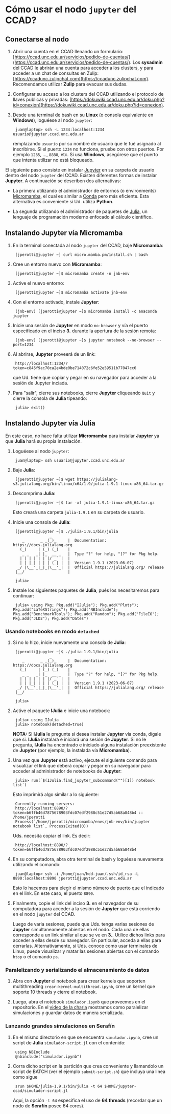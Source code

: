 # Cómo usar el nodo `jupyter` del CCAD?

## Conectarse al nodo

1. Abrir una cuenta en el CCAD llenando un formulario: [https://ccad.unc.edu.ar/servicios/pedido-de-cuentas/](https://ccad.unc.edu.ar/servicios/pedido-de-cuentas/). Los **sysadmin** del CCAD le abrirán una cuenta para acceder a los clusters, y para acceder a un chat de consultas en Zulip: [https://ccadunc.zulipchat.com](https://ccadunc.zulipchat.com). Recomendamos utilizar **Zulip** para evacuar sus dudas.

2. Configurar su acceso a los clusters del CCAD utilizando el protocolo de llaves publicas y privadas: [https://dokuwiki.ccad.unc.edu.ar/doku.php?id=conexion](https://dokuwiki.ccad.unc.edu.ar/doku.php?id=conexion).

3. Desde una terminal de bash en su **Linux** (o consola equivalente en **Windows**), loguéese al nodo `jupyter`:

        juan@laptop> ssh -L 1234:localhost:1234 usuario@jupyter.ccad.unc.edu.ar
        
    remplazando `usuario` por su nombre de usuario que le fué asignado al inscribirse. Si el puerto `1234` no funciona, pruebe con otros puertos. Por ejemplo `1235`, ..., `8888`, etc. Si usa **Windows**, asegúrese que el puerto que intenta utilizar no está bloqueado.

El siguiente paso consiste en instalar [Jupyter](https://jupyter.org/) en su carpeta de usuario dentro del nodo `jupyter` del CCAD. Existen diferentes formas de instalar **Jupyter**. A continuación se describen dos alternativas:

* La primera utilizando el administrador de entornos (o environments) [Micromamba](https://mamba.readthedocs.io/en/latest/index.html), el cual es similar a [Conda](https://docs.conda.io/en/latest/) pero más eficiente. Esta alternativa es conveniente si Ud. utiliza **Python**.

* La segunda utilizando el administrador de paquetes de [Julia](https://julialang.org/), un lenguaje de programación moderno enfocado al cálculo científico.
  
## Instalando Jupyter vía Micromamba
  
1. En la terminal conectada al nodo `jupyter` del CCAD, baje **Micromamba**:

        [jperotti@jupyter ~] curl micro.mamba.pm/install.sh | bash

2. Cree un entorno nuevo con **Micromamba**:

        [jperotti@jupyter ~]$ micromamba create -n jnb-env
        
3. Active el nuevo entorno:

        [jperotti@jupyter ~]$ micromamba activate jnb-env

4. Con el entorno activado, instale **Jupyter**:

        (jnb-env) [jperotti@jupyter ~]$ micromamba install -c anaconda jupyter      

5. Inicie una sesión de **Jupyter** en modo `no-browser` y vía el puerto especificado en el inciso **3.** durante la apertura de la sesión remota:

        (jnb-env) [jperotti@jupyter ~]$ jupyter notebook --no-browser --port=1234

6. Al abrirse, **Jupyter** proveerá de un link:

        http://localhost:1234/?token=c845f9ac70ca2e4bde0be714072c6fe52e59511b77047cc6
                           
    que Ud. tiene que copiar y pegar en su navegador para acceder a la sesión de Jupyter inciada.
    
6. Para "salir", cierre sus notebooks, cierre **Jupyter** cliqueando `Quit` y cierre la consola de **Julia** tipeando:

        julia> exit()   

## Instalando Jupyter vía Julia

En este caso, no hace falta utilizar **Micromamba** para instalar **Jupyter** ya que **Julia** hará su propia instalación.

1. Loguéese al nodo `jupyter`:

        juan@laptop> ssh usuario@jupyter.ccad.unc.edu.ar

2. Baje **Julia**:

        [jperotti@jupyter ~]$ wget https://julialang-s3.julialang.org/bin/linux/x64/1.9/julia-1.9.1-linux-x86_64.tar.gz

3. Descomprima **Julia**:

        [jperotti@jupyter ~]$ tar -xf julia-1.9.1-linux-x86_64.tar.gz
        
    Esto creará una carpeta `julia-1.9.1` en su carpeta de usuario.

4. Inicie una consola de **Julia**:

        [jperotti@jupyter ~]$ ./julia-1.9.1/bin/julia
                       _
           _       _ _(_)_     |  Documentation: https://docs.julialang.org
          (_)     | (_) (_)    |
           _ _   _| |_  __ _   |  Type "?" for help, "]?" for Pkg help.
          | | | | | | |/ _` |  |
          | | |_| | | | (_| |  |  Version 1.9.1 (2023-06-07)
         _/ |\__'_|_|_|\__'_|  |  Official https://julialang.org/ release
        |__/                   |

        julia>
        
5. Instale los siguientes paquetes de **Julia**, pués los necesitaremos para continuar:

        julia> using Pkg; Pkg.add("IJulia"); Pkg.add("Plots"); Pkg.add("LaTeXStrings"); Pkg.add("NBInclude"); Pkg.add("BenchmarkTools"); Pkg.add("Random"); Pkg.add("FileIO"); Pkg.add("JLD2"); Pkg.add("Dates")


### Usando notebooks en modo `detached`

1. Si no lo hizo, inicie nuevamente una consola de **Julia**:

        [jperotti@jupyter ~]$ ./julia-1.9.1/bin/julia
                       _
           _       _ _(_)_     |  Documentation: https://docs.julialang.org
          (_)     | (_) (_)    |
           _ _   _| |_  __ _   |  Type "?" for help, "]?" for Pkg help.
          | | | | | | |/ _` |  |
          | | |_| | | | (_| |  |  Version 1.9.1 (2023-06-07)
         _/ |\__'_|_|_|\__'_|  |  Official https://julialang.org/ release
        |__/                   |

        julia>

2. Active el paquete **IJulia** e inicie una notebook:

        julia> using IJulia
        julia> notebook(detached=true)
        
    **NOTA:** Si **IJulia** le pregunte si desea instalar **Jupyter** vía conda, dígale que si. **IJulia** instalará e iniciará una sesión de **Jupyter**. Si no le pregunta, **IJulia** ha encontrado e iniciado alguna instalación preexistente de **Jupyter** (por ejemplo, la instalada vía **Micromamba**).
        
3. Una vez que **Jupyter** está activo, ejecute el siguiente comando para visualizar el link que deberá copiar y pegar en su navegador para acceder al administrador de notebooks de **Jupyter**:
    
        julia> run(`$(IJulia.find_jupyter_subcommand("")[1]) notebook list`)
        
    Esto imprimirá algo similar a lo siguiente:        
        
        Currently running servers:
        http://localhost:8890/?token=b6ffb46d7875678903fdc07edf2988c51e27d5ab68a848b4 :: /home/jperotti
        Process(`/home/jperotti/micromamba/envs/jnb-env/bin/jupyter notebook list`, ProcessExited(0))

    Uds. necesita copiar el link. Es decir:
    
        http://localhost:8890/?token=b6ffb46d7875678903fdc07edf2988c51e27d5ab68a848b4
      
4. En su computadora, abra otra terminal de bash y loguéese nuevamente utilizando el comando:

        juan@laptop> ssh -i /home/juan/hdd-juan/.ssh/id_rsa -L 8890:localhost:8890 jperotti@jupyter.ccad.unc.edu.ar

    Esto lo hacemos para elegir el mismo número de puerto que el indicado en el link. En este caso, el puerto `8890`.
    
5. Finalmente, copie el link del inciso **3.** en el navegador de su computadora para acceder a la sesión de **Jupyter** que está corriendo en el nodo `jupyter` del CCAD. 

    Luego de varia sesiones, puede que Uds. tenga varias sesiones de **Jupyter** simultaneamente abiertas en el nodo. Cada una de ellas corresponde a un link similar al que se ve en **3.**. Utilice dichos links para acceder a ellas desde su navegador. En particular, acceda a ellas para cerrarlas. Alternativamente, si Uds. conoce como usar terminales de Linux, puede visualizar y matar las sesiones abiertas con el comando `htop` o el comando `ps`.

### Paralelizando y serializando el almacenamiento de datos

1. Abra con **Jupyter** el notebook para crear kernels que soporten multithreading `crear-kernel-multithread.ipynb`, cree un kernel que soporte 10 threads y cierre el notebook.

2. Luego, abra el notebook `simulador.ipynb` que proveemos en el repositorio. En el [video de la charla](https://drive.google.com/file/d/13NVqKeXdZhRhCMvDj7SiIeu5KdoFYot4/view?usp=sharing) mostramos como paralelizar simulaciones y guardar datos de manera serializada.

### Lanzando grandes simulaciones en **Serafín**

1. En el mismo directorio en que se encuentra `simulador.ipynb`, cree un script de **Julia** `simulador-script.jl` con el contenido:

        using NBInclude
        @nbinclude("simulador.ipynb")

2. Corra dicho script en la partición que crea conveniente y llamandolo un script de BATCH (ver el ejemplo `submit-script.sh`) que incluya una linea como sigue

        srun $HOME/julia-1.9.1/bin/julia -t 64 $HOME/jupyter-ccad/simulador-script.jl
        
    Aquí, la opción `-t 64` especifica el uso de **64 threads** (recordar que un nodo de **Serafín** posee 64 cores).

